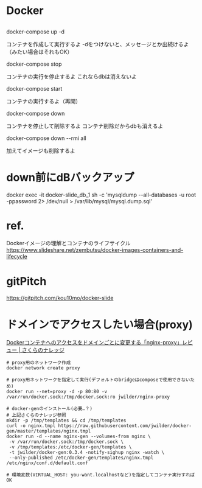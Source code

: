 # Docker

## 
docker-compose up -d

コンテナを作成して実行するよ
-dをつけないと、メッセージとか出続けるよ（みたい場合はそれもOK）

docker-compose stop

コンテナの実行を停止するよ
これならdbは消えないよ

docker-compose start

コンテナの実行するよ（再開）

docker-compose down

コンテナを停止して削除するよ
コンテナ削除だからdbも消えるよ

docker-compose down --rmi all

加えてイメージも削除するよ

# down前にdBバックアップ

docker exec -it docker-slide_db_1 sh -c 'mysqldump --all-databases -u root -ppassword 2> /dev/null > /var/lib/mysql/mysql.dump.sql'

# ref.
Dockerイメージの理解とコンテナのライフサイクル https://www.slideshare.net/zembutsu/docker-images-containers-and-lifecycle

# gitPitch

https://gitpitch.com/kou10mo/docker-slide

# ドメインでアクセスしたい場合(proxy)

[Dockerコンテナへのアクセスをドメインごとに変更する「nginx\-proxy」レビュー \| さくらのナレッジ](https://knowledge.sakura.ad.jp/3142/)

```
# proxy用のネットワーク作成
docker network create proxy

# proxy用ネットワークを指定して実行(デフォルトのbridgeはcomposeで使用できないため)
docker run --net=proxy -d -p 80:80 -v /var/run/docker.sock:/tmp/docker.sock:ro jwilder/nginx-proxy

# docker-genのインストール(必要…？)
# 上記さくらのナレッジ参照
mkdir -p /tmp/templates && cd /tmp/templates
curl -o nginx.tmpl https://raw.githubusercontent.com/jwilder/docker-gen/master/templates/nginx.tmpl
docker run -d --name nginx-gen --volumes-from nginx \
 -v /var/run/docker.sock:/tmp/docker.sock \
 -v /tmp/templates:/etc/docker-gen/templates \
 -t jwilder/docker-gen:0.3.4 -notify-sighup nginx -watch \
 --only-published /etc/docker-gen/templates/nginx.tmpl /etc/nginx/conf.d/default.conf

# 環境変数(VIRTUAL_HOST: you-want.localhostなど)を指定してコンテナ実行すればOK
```
